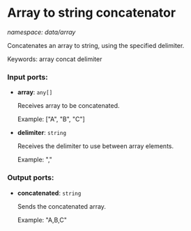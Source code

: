 # Array to string concatenator

_namespace: data/array_

Concatenates an array to string, using the specified delimiter.

Keywords: array concat delimiter

### Input ports:

* __array__: ` any[] `

    Receives array to be concatenated.
    
    Example:
    ["A", "B", "C"]


* __delimiter__: ` string `

    Receives the delimiter to use between array elements.
    
    Example:
    ","

### Output ports:

* __concatenated__: ` string `

    Sends the concatenated array.
    
    Example:
    "A,B,C"

